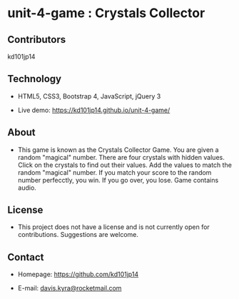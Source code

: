 # unit-4-game : Crystals Collector

## Contributors

kd101jp14

## Technology

* HTML5, CSS3, Bootstrap 4, JavaScript, jQuery 3

* Live demo: https://kd101jp14.github.io/unit-4-game/

## About

* This game is known as the Crystals Collector Game. You are given a random "magical" number. There are four crystals with hidden values. Click on the crystals to find out their values. Add the values to match the random "magical" number. If you match your score to the random number perfecctly, you win. If you go over, you lose. Game contains audio.

## License

* This project does not have a license and is not currently open for contributions. Suggestions are welcome.

## Contact

* Homepage:  https://github.com/kd101jp14

* E-mail: davis.kyra@rocketmail.com
